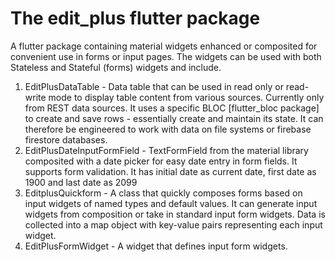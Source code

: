 # The edit_plus flutter package

A flutter package containing material widgets enhanced or composited for convenient use in forms or input pages. The widgets can be used with both Stateless and Stateful (forms) widgets and include.

1. EditPlusDataTable - Data table that can be used in read only or read-write mode to display table content from various sources. Currently only from REST data sources. It uses a specific BLOC [flutter_bloc package] to create and save rows - essentially create and maintain its state. It can therefore be engineered to work with data on file systems or firebase firestore databases. 
2. EditPlusDateInputFormField - TextFormField from the material library composited with a date picker for easy date entry in form fields. It supports form validation. It has initial date as current date, first date as 1900 and last date as 2099
3. EditplusQuickform - A class that quickly composes forms based on input widgets of named types and default values. It can generate input widgets from composition or take in standard input form widgets. Data is collected into a map object with key-value pairs representing each input widget.
4. EditPlusFormWidget - A widget that defines input form widgets. 


